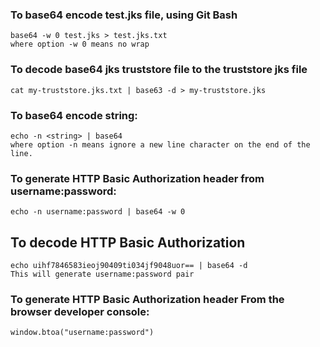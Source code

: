 ### To base64 encode test.jks file, using Git Bash
    base64 -w 0 test.jks > test.jks.txt
    where option -w 0 means no wrap
    
### To decode base64 jks truststore file to the truststore jks file
    cat my-truststore.jks.txt | base63 -d > my-truststore.jks
    
### To base64 encode string:
    echo -n <string> | base64
    where option -n means ignore a new line character on the end of the line.

### To generate HTTP Basic Authorization header from username:password:
    echo -n username:password | base64 -w 0

## To decode HTTP Basic Authorization
    echo uihf7846583ieoj90409ti034jf9048uor== | base64 -d
    This will generate username:password pair

### To generate HTTP Basic Authorization header From the browser developer console:
    window.btoa("username:password")

